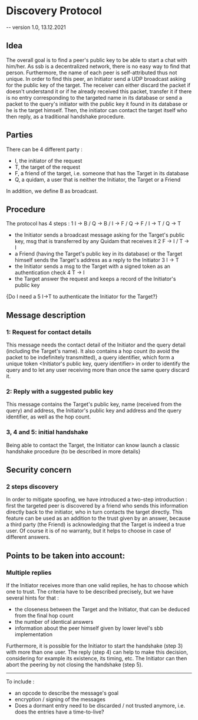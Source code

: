 # Discovery Protocol
-- version 1.0, 13.12.2021

## Idea
The overall goal is to find a peer's public key to be able to start a chat with him/her. As ssb is
a decentralized network, there is no easy way to find that person. Furthermore, the name of each
peer is self-attributed thus not unique. In order to find this peer, an Initiator send a UDP
broadcast asking for the public key of the target. The receiver can either discard the packet if 
doesn't understand it or if he already received this packet, transfer it if there is no entry 
corresponding to the targeted name in its database or send a packet to the query's initiator with 
the public key it found in its database or he is the target himself.
Then, the initiator can contact the target itself who then reply, as a traditional handshake 
procedure.


## Parties
There can be 4 different party :
- I, the initiator of the request
- T, the target of the request
- F, a friend of the target, i.e. someone that has the Target in its database
- Q, a quidam, a user that is neither the Initiator, the Target or a Friend

In addition, we define B as broadcast.

## Procedure
The protocol has 4 steps :
1 I -> B / Q -> B / I -> F / Q -> F / I -> T / Q -> T
  - the Initiator sends a broadcast message asking for the Target's public key, msg that is 
    transferred by any Quidam that receives it
2 F -> I / T -> I
  - a Friend (having the Target's public key in its database) or the Target himself sends the 
    Target's address as a reply to the Initiator
3 I -> T
  - the Initiator sends a msg to the Target with a signed token as an authentication check
4 T -> I
  - the Target answer the request and keeps a record of the Initiator's public key

{Do I need a 5 I->T to authenticate the Initiator for the Target?}
    

## Message description
### 1: Request for contact details
This message needs the contact detail of the Initiator and the query detail (including the 
Target's name). It also contains a hop count (to avoid the packet to be indefinitely transmitted),
a query identifier, which form a unique token <Initiator's public key, query identifier> in order
to identify the query and to let any user receiving more than once the same query discard it.


### 2: Reply with a suggested public key
This message contains the Target's public key, name (received from the query) and address, the 
Initiator's public key and address and the query identifier, as well as the hop count.

### 3, 4 and 5: initial handshake 
Being able to contact the Target, the Initiator can know launch a classic handshake procedure {to
be described in more details}


## Security concern
### 2 steps discovery
In order to mitigate spoofing, we have introduced a two-step introduction : first the targeted peer
is discovered by a friend who sends this information directly back to the initiator, who in turn
contacts the target directly. This feature can be used as an addition to the trust given by an 
answer, because a third party (the Friend) is acknowledging that the Target is indeed a true user.
Of course it is of no warranty, but it helps to choose in case of different answers.


## Points to be taken into account:
### Multiple replies
If the Initiator receives more than one valid replies, he has to choose which one to trust. The 
criteria have to be described precisely, but we have several hints for that :
  - the closeness between the Target and the Initiator, that can be deduced from the final hop count
  - the number of identical answers
  - information about the peer himself given by lower level's sbb implementation

Furthermore, it is possible for the Initiator to start the handshake (step 3) with more than one 
user. The reply (step 4) can help to make this decision, considering for example its existence, its
timing, etc. The Initiator can then abort the peering by not closing the handshake (step 5).
    

_____
To include :
- an opcode to describe the message's goal
- encryption / signing of the messages
- Does a dormant entry need to be discarded / not trusted anymore, i.e. does the entries have a 
  time-to-live?
  